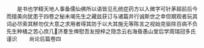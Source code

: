 <!-- { "loadSidebar": true } -->
　　是书也学精天地人事备儒仙佛所以语皆见孔统症药方以入微字可针茅超前后今而擅美向犹患于四卷之秘未竭先生之藏兹获订与诸篇并行诚斯世之幸但期观者玩其词必尽索其觧勿仅大意之求用者得其防于以大其施无等陈言之视始克驱除百病不负先生种橘之苦心庶几济羣生俾慰吾友授梓之隠念云右海昏愚山堂后学周瑞冠多氏谨识
　　尚论后篇卷四

